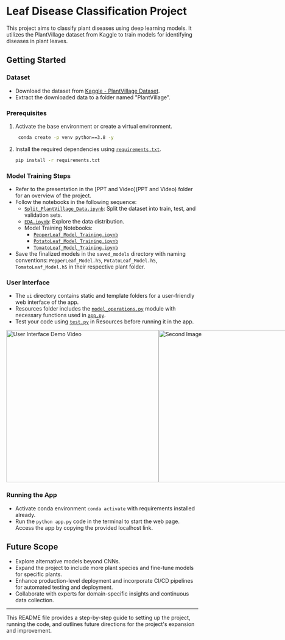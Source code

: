 # Leaf Disease Classification Project

This project aims to classify plant diseases using deep learning models. It utilizes the PlantVillage dataset from Kaggle to train models for identifying diseases in plant leaves.

## Getting Started

### Dataset
- Download the dataset from [Kaggle - PlantVillage Dataset](https://www.kaggle.com/arjuntejaswi/plant-village).
- Extract the downloaded data to a folder named "PlantVillage".

### Prerequisites
1. Activate the base environment or create a virtual environment.
   ```bash
    conda create -p venv python==3.8 -y
    ```
2. Install the required dependencies using [`requirements.txt`](requirements.txt).
    ```bash
    pip install -r requirements.txt
    ```
### Model Training Steps
- Refer to the presentation in the [PPT and Video](PPT and Video) folder for an overview of the project.
- Follow the notebooks in the following sequence:
  - [`Split_PlantVillage_Data.ipynb`](Split_PlantVillage_Data.ipynb): Split the dataset into train, test, and validation sets.
  - [`EDA.ipynb`](notebook_files/EDA.ipynb): Explore the data distribution.
  - Model Training Notebooks:
    - [`PepperLeaf_Model_Training.ipynb`](notebook_files/PepperLeaf_Model_Training.ipynb)
    - [`PotatoLeaf_Model_Training.ipynb`](notebook_files/PotatoLeaf_Model_Training.ipynb)
    - [`TomatoLeaf_Model_Training.ipynb`](notebook_files/TomatoLeaf_Model_Training.ipynb)
- Save the finalized models in the `saved_models` directory with naming conventions: `PepperLeaf_Model.h5`, `PotatoLeaf_Model.h5`, `TomatoLeaf_Model.h5` in their respective plant folder.

### User Interface
- The `ui` directory contains static and template folders for a user-friendly web interface of the app.
- Resources folder includes the [`model_operations.py`](Resources/model_operations.py) module with necessary functions used in [`app.py`](app.py).
- Test your code using [`test.py`](Resources/test.py) in Resources before running it in the app.

<div style="display: flex; justify-content: space-between;">
    <a href="https://youtu.be/pxD55ha6eMA">
        <img src="PPT and Video/home_page.png" alt="User Interface Demo Video" width="400"/>
    </a>
    <a href="https://youtu.be/pxD55ha6eMA">
        <img src="PPT and Video/predictor_page.png" alt="Second Image" width="400"/>
    </a>
</div>



### Running the App
- Activate conda environment `conda activate` with requirements installed already. 
- Run the `python app.py` code in the terminal to start the web page. Access the app by copying the provided localhost link.

## Future Scope
- Explore alternative models beyond CNNs.
- Expand the project to include more plant species and fine-tune models for specific plants.
- Enhance production-level deployment and incorporate CI/CD pipelines for automated testing and deployment.
- Collaborate with experts for domain-specific insights and continuous data collection.

---

This README file provides a step-by-step guide to setting up the project, running the code, and outlines future directions for the project's expansion and improvement.
